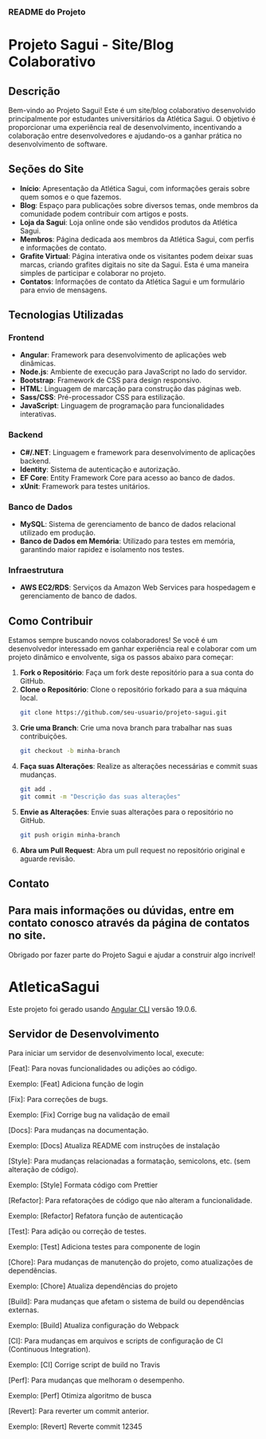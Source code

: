 ### README do Projeto

# Projeto Sagui - Site/Blog Colaborativo

## Descrição

Bem-vindo ao Projeto Sagui! Este é um site/blog colaborativo desenvolvido principalmente por estudantes universitários da Atlética Sagui. O objetivo é proporcionar uma experiência real de desenvolvimento, incentivando a colaboração entre desenvolvedores e ajudando-os a ganhar prática no desenvolvimento de software.

## Seções do Site
- **Início**: Apresentação da Atlética Sagui, com informações gerais sobre quem somos e o que fazemos.
- **Blog**: Espaço para publicações sobre diversos temas, onde membros da comunidade podem contribuir com artigos e posts.
- **Loja da Sagui**: Loja online onde são vendidos produtos da Atlética Sagui.
- **Membros**: Página dedicada aos membros da Atlética Sagui, com perfis e informações de contato.
- **Grafite Virtual**: Página interativa onde os visitantes podem deixar suas marcas, criando grafites digitais no site da Sagui. Esta é uma maneira simples de participar e colaborar no projeto.
- **Contatos**: Informações de contato da Atlética Sagui e um formulário para envio de mensagens.
## Tecnologias Utilizadas
### Frontend
- **Angular**: Framework para desenvolvimento de aplicações web dinâmicas.
- **Node.js**: Ambiente de execução para JavaScript no lado do servidor.
- **Bootstrap**: Framework de CSS para design responsivo.
- **HTML**: Linguagem de marcação para construção das páginas web.
- **Sass/CSS**: Pré-processador CSS para estilização.
- **JavaScript**: Linguagem de programação para funcionalidades interativas.
### Backend
- **C#/.NET**: Linguagem e framework para desenvolvimento de aplicações backend.
- **Identity**: Sistema de autenticação e autorização.
- **EF Core**: Entity Framework Core para acesso ao banco de dados.
- **xUnit**: Framework para testes unitários.
### Banco de Dados
- **MySQL**: Sistema de gerenciamento de banco de dados relacional utilizado em produção.
- **Banco de Dados em Memória**: Utilizado para testes em memória, garantindo maior rapidez e isolamento nos testes.
### Infraestrutura
- **AWS EC2/RDS**: Serviços da Amazon Web Services para hospedagem e gerenciamento de banco de dados.
## Como Contribuir
Estamos sempre buscando novos colaboradores! Se você é um desenvolvedor interessado em ganhar experiência real e colaborar com um projeto dinâmico e envolvente, siga os passos abaixo para começar:
1. **Fork o Repositório**: Faça um fork deste repositório para a sua conta do GitHub.
2. **Clone o Repositório**: Clone o repositório forkado para a sua máquina local.
    ```bash
    git clone https://github.com/seu-usuario/projeto-sagui.git
    ```
3. **Crie uma Branch**: Crie uma nova branch para trabalhar nas suas contribuições.
    ```bash
    git checkout -b minha-branch
    ```
4. **Faça suas Alterações**: Realize as alterações necessárias e commit suas mudanças.
    ```bash
    git add .
    git commit -m "Descrição das suas alterações"
    ```
5. **Envie as Alterações**: Envie suas alterações para o repositório no GitHub.
    ```bash
    git push origin minha-branch
    ```
6. **Abra um Pull Request**: Abra um pull request no repositório original e aguarde revisão.
## Contato
Para mais informações ou dúvidas, entre em contato conosco através da página de contatos no site.
---
Obrigado por fazer parte do Projeto Sagui e ajudar a construir algo incrível!

# AtleticaSagui

Este projeto foi gerado usando [Angular CLI](https://github.com/angular/angular-cli) versão 19.0.6.

## Servidor de Desenvolvimento

Para iniciar um servidor de desenvolvimento local, execute:


[Feat]: Para novas funcionalidades ou adições ao código.

Exemplo: [Feat] Adiciona função de login

[Fix]: Para correções de bugs.

Exemplo: [Fix] Corrige bug na validação de email

[Docs]: Para mudanças na documentação.

Exemplo: [Docs] Atualiza README com instruções de instalação

[Style]: Para mudanças relacionadas a formatação, semicolons, etc. (sem alteração de código).

Exemplo: [Style] Formata código com Prettier

[Refactor]: Para refatorações de código que não alteram a funcionalidade.

Exemplo: [Refactor] Refatora função de autenticação

[Test]: Para adição ou correção de testes.

Exemplo: [Test] Adiciona testes para componente de login

[Chore]: Para mudanças de manutenção do projeto, como atualizações de dependências.

Exemplo: [Chore] Atualiza dependências do projeto

[Build]: Para mudanças que afetam o sistema de build ou dependências externas.

Exemplo: [Build] Atualiza configuração do Webpack

[CI]: Para mudanças em arquivos e scripts de configuração de CI (Continuous Integration).

Exemplo: [CI] Corrige script de build no Travis

[Perf]: Para mudanças que melhoram o desempenho.

Exemplo: [Perf] Otimiza algoritmo de busca

[Revert]: Para reverter um commit anterior.

Exemplo: [Revert] Reverte commit 12345
